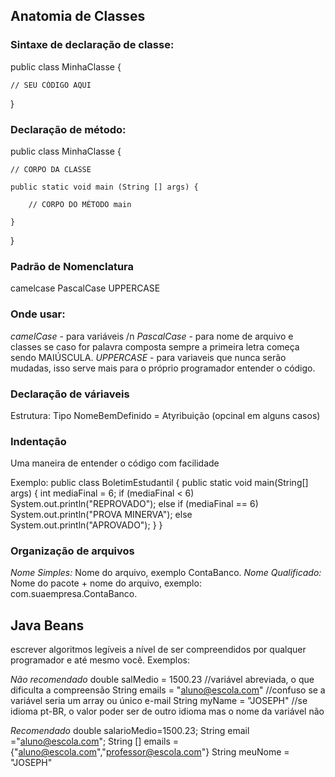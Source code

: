 ## Anatomia de Classes

### Sintaxe de declaração de classe:

public class MinhaClasse {
    
    // SEU CÓDIGO AQUI

}

### Declaração de método:

public class MinhaClasse {
    
    // CORPO DA CLASSE

    public static void main (String [] args) {

        // CORPO DO MÉTODO main

    }

}

### Padrão de Nomenclatura

camelcase
PascalCase
UPPERCASE

### Onde usar:

*camelCase* - para variáveis /n
*PascalCase* - para nome de arquivo e classes se caso for palavra composta sempre a primeira letra começa sendo MAIÚSCULA.
*UPPERCASE* - para variaveis que nunca serão mudadas, isso serve mais para o próprio programador entender o código.

### Declaração de váriaveis
Estrutura:
Tipo NomeBemDefinido = Atyribuição (opcinal em alguns casos)

### Indentação

Uma maneira de entender o código com facilidade

Exemplo:
public class BoletimEstudantil {
	public static void main(String[] args) {
		int mediaFinal = 6;
		if (mediaFinal < 6)
			System.out.println("REPROVADO");
		else if (mediaFinal == 6)
			System.out.println("PROVA MINERVA");
		else
			System.out.println("APROVADO");
	}
}

### Organização de arquivos

*Nome Simples:* Nome do arquivo, exemplo ContaBanco.
*Nome Qualificado:* Nome do pacote + nome do arquivo, exemplo: com.suaempresa.ContaBanco.

## Java Beans

escrever algoritmos legíveis a nível de ser compreendidos por qualquer programador e até mesmo você. Exemplos:

*Não recomendado*
double salMedio = 1500.23  //variável abreviada, o que dificulta a compreensão
String emails = "aluno@escola.com" //confuso se a variável seria um array ou único e-mail
String myName = "JOSEPH" //se idioma pt-BR, o valor poder ser de outro idioma mas o nome da variável não 

*Recomendado*
double salarioMedio=1500.23;
String email ="aluno@escola.com";
String [] emails = {"aluno@escola.com","professor@escola.com"}
String meuNome = "JOSEPH"
